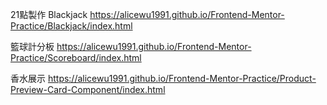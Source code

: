 
21點製作 Blackjack
https://alicewu1991.github.io/Frontend-Mentor-Practice/Blackjack/index.html

籃球計分板
https://alicewu1991.github.io/Frontend-Mentor-Practice/Scoreboard/index.html

香水展示
https://alicewu1991.github.io/Frontend-Mentor-Practice/Product-Preview-Card-Component/index.html
